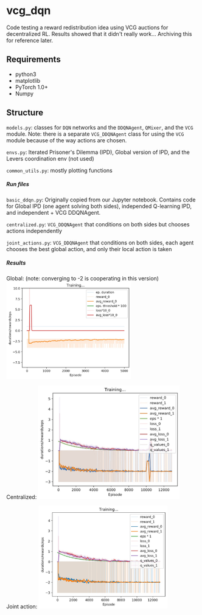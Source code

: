 # vcg_dqn

Code testing a reward redistribution idea using VCG auctions for decentralized RL. Results showed that it didn't really work... Archiving this for reference later. 



## Requirements 

- python3 
- matplotlib
- PyTorch 1.0+ 
- Numpy 



## Structure 

`models.py`: classes for `DQN` networks and the `DDQNAgent`, `QMixer`, and the `VCG` module. 
Note: there is a separate `VCG_DDQNAgent` class for using the `VCG` module because of the way actions are chosen. 

`envs.py`: Iterated Prisoner's Dilemma (IPD), Global version of IPD, and the Levers coordination env (not used) 

`common_utils.py`: mostly plotting functions 

##### Run files 

`basic_ddqn.py`: Originally copied from our Jupyter notebook. Contains code for Global IPD (one agent solving both sides), independed Q-learning IPD, and independent + VCG DDQNAgent. 

`centralized.py`: `VCG_DDQNAgent` that conditions on both sides but chooses actions independently 

`joint_actions.py`: `VCG_DDQNAgent` that conditions on both sides, each agent chooses the best global action, and only their local action is taken 



##### Results

Global:   (note: converging to -2 is cooperating in this version) 
<img src="basic_DDQN.jpg" alt="basic_DDQN" style="zoom: 32%;" />

Centralized:
<img src="centralized.jpg" alt="basic_DDQN" style="zoom: 44%;" />

Joint action: 
<img src="joint_actions.jpg" alt="basic_DDQN" style="zoom: 33%;" />